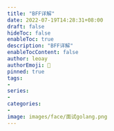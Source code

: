 ```yaml
---
title: "BFF详解"
date: 2022-07-19T14:28:31+08:00
draft: false
hideToc: false
enableToc: true
description: "BFF详解"
enableTocContent: false
author: leoay
authorEmoji: 🎅
pinned: true
tags:
- 
series:
- 
categories:
- 
image: images/face/面试golang.png
---
```


